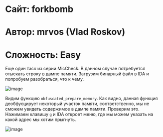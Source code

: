
# Сайт: forkbomb 
# Автор: mrvos (Vlad Roskov) 
# Сложность: Easy


Еще один таск из серии MicCheck. В данном случае потребуется отыскать 
строку в дампе памяти. Загрузим бинарный файл в IDA и попробуем разобраться, что к чему.

![image](https://github.com/user-attachments/assets/23faa652-a99c-42cd-a614-a389727ef29e)

Видим функцию `obfuscated_prepare_memory`. Как видно, данная функция деобфусцирует некоторый участок памяти, соответственно, мы не сможем 
увидеть содержимое в дампе памяти. Проверим это. Нажимаем клавишу `g` и IDA откроет меню, где мы можем указать на какой адрес мы хотим прыгнуть.

![image](https://github.com/user-attachments/assets/1cb2d55a-83ca-4f08-a124-7f32e0e14061)
